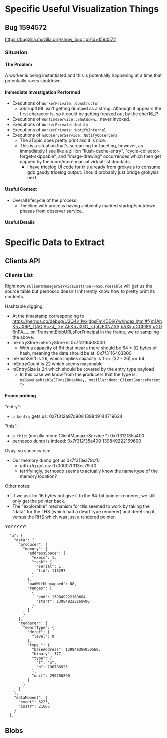 # Specific Useful Visualization Things

## Bug 1594572
https://bugzilla.mozilla.org/show_bug.cgi?id=1594572

### Situation

#### The Problem
A worker is being instantiated and this is potentially happening at a time that
potentially races shutdown.

#### Immediate Investigation Performed
- Executions of `WorkerPrivate::Constructor`
  - aScruptURL isn't getting dumped as a string.  Although it appears the first
    character is, so it could be getting freaked out by the char16_t?
- Executions of `RuntimeService::Shutdown`... never invoked.
- Executions of `WorkerPrivate::Notify`
- Executions of `WorkerPrivate::NotifyInternal`
- Executions of `nsObserverService::NotifyObservers`
  - The aTopic does pretty print and it is nice.
  - This is a situation that's screaming for faceting, however, as immediately
    I see like a zillion "flush-cache-entry",
    "cycle-collector-forget-skippable", and "image-drawing" occurrences which
    then get capped by the more/more manual virtual list doodads.
    - I have tricelog UI code for this already from grokysis to consume gdb
      gaudy tricelog output.  Should probably just bridge grokysis next.

#### Useful Context
- Overall lifecycle of the process.
  - Timeline with process having ambiently marked startup/shutdown phases from
    observer service.

#### Useful Details

# Specific Data to Extract

## Clients API

### Clients List

Right now `sClientManagerServiceInstance->mSourceTable` will get us the source
table but pernosco doesn't inherently know how to pretty print its contents.

Hashtable digging:
- At the timestamp corresponding to https://pernos.co/debug/U3Q4v_1wxjdpsFmKDDiyYw/index.html#f{m[AhK5,JX6P_,t[AQ,AcZJ_,f{e[AhK5,JX6G_,s{afzE0NZAA,bAXk,uGCPl8A,oGD6nPA___ on
  TransmitBlobURLsForPrincipal in the frame, we're sampling the above.
- mEntryStore.mEntryStore is 0x7f3116403000
  - With a capacity of 64 that means there should be 64 * 32 bytes of hash,
    meaning the data should be at: 0x7f3116403800
- mHashShift is 26, which implies capacity is 1 << (32 - 26) == 64
- mEntryCount is 22 which seems reasonable
- mEntrySize is 24 which should be covered by the entry type payload
  - In this case we know from the producers that the type is:
    `nsBaseHashtableET<nsIDHashKey, mozilla::dom::ClientSourceParent *>`

#### Frame probing

"entry":
- `p &entry` gets us: 0x7f312a97d908 139849144719624

"this":
- `p this`: (mozilla::dom::ClientManagerService *) 0x7f312f35a400
- pernosco dump is indeed: 0x7f312f35a400  139849222169600

Okay, so success-ish:
- Our memory dump got us 0x7f313ea79cf0
  - gdb x/g got us:  0x00007f313ea79cf0
  - terrifyingly, pernosco seems to actually know the name/type of the memory
    location?

Other notes:
- If we ask for 16 bytes but give it to the 64-bit pointer renderer, we still
  only get the pointer back.
- The "explorable" mechanism for this seemed to work by taking the "data" for
  the LHS (which had a dwarfType renderer) and deref-ing it, versus the RHS
  which was just a rendered pointer.


YAYYYYY!

      "a": {
        "data": {
          "producer": {
            "memory": {
              "addressSpace": {
                "execs": 1,
                "task": {
                  "serial": 1,
                  "tid": 116297
                }
              },
              "padWithUnmapped": 88,
              "ranges": [
                {
                  "end": 139849222169688,
                  "start": 139849222169600
                }
              ]
            }
          },
          "renderer": {
            "dwarfType": {
              "deref": {
                "level": 0
              },
              "type_": {
                "baseAddress": 139849306050560,
                "binary": 377,
                "type": {
                  "f": "m",
                  "o": 290788923
                },
                "unit": 290780890
              }
            }
          }
        },
        "dataMoment": {
          "event": 6223,
          "instr": 21605
        }
      },

## Blobs

